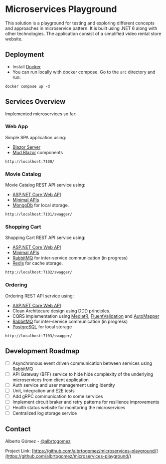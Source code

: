 <h1>Microservices Playground</h1>
  <p>
    This solution is a playground for testing and exploring different concepts and approaches in microservice pattern. It is built using .NET 6 along with other technologies. The application consist of a simplified video rental store website.
  <br />
  </p>
</div>

<!-- SETUP -->
## Deployment

* Install [Docker](https://docs.docker.com/get-docker/)
* You can run locally with docker compose. Go to the ```src``` directory and run:

```
docker compose up -d
```

<!-- MICROSERVICES -->
## Services Overview

Implemented microservices so far:

### Web App
Simple SPA application using:
- [Blazor Server](https://learn.microsoft.com/en-us/aspnet/core/blazor/?view=aspnetcore-6.0#blazor-server)
- [Mud Blazor](https://mudblazor.com/) components

```
http://localhost:7100/
```

### Movie Catalog

Movie Catalog REST API service using:
- [ASP.NET Core Web API](https://learn.microsoft.com/es-es/aspnet/core/web-api/?view=aspnetcore-6.0)
- [Minimal APIs](https://learn.microsoft.com/es-es/aspnet/core/fundamentals/minimal-apis?view=aspnetcore-6.0)
- [MongoDb](https://www.mongodb.com/) for local storage.

```
http://localhost:7101/swagger/
```

### Shopping Cart

Shopping Cart REST API service using: 
- [ASP.NET Core Web API](https://learn.microsoft.com/es-es/aspnet/core/web-api/?view=aspnetcore-6.0)
- [Minimal APIs](https://learn.microsoft.com/es-es/aspnet/core/fundamentals/minimal-apis?view=aspnetcore-6.0)
- [RabbitMQ](https://www.rabbitmq.com/) for inter-service communication (in progress) 
- [Redis](https://redis.io/) for cache storage.

```
http://localhost:7102/swagger/
```

### Ordering

Ordering REST API service using:
- [ASP.NET Core Web API](https://learn.microsoft.com/es-es/aspnet/core/web-api/?view=aspnetcore-6.0)
- Clean Architecure design using DDD principles.
- CQRS implementation using [MediatR](https://github.com/jbogard/MediatR), [FluentValidation](https://github.com/FluentValidation/FluentValidation) and [AutoMapper](https://github.com/AutoMapper/AutoMapper)
- [RabbitMQ](https://www.rabbitmq.com/) for inter-service communication (in progress)
- [PostgreSQL](https://www.postgresql.org/) for local storage

```
http://localhost:7103/swagger/
```

<!-- ROADMAP -->
## Development Roadmap

- [ ] Asynchronous event driven communication between services using RabbitMQ
- [ ] API Gateway (BFF) service to hide hide complexity of the underlying microservices from client application
- [ ] Auth service and user management using Identity
- [ ] Unit, integration and E2E tests
- [ ] Add gRPC communication to some services
- [ ] Implement circuit braker and retry patterns for resilience improvements
- [ ] Health status website for monitoring the microservices
- [ ] Centralized log storage service

<!-- CONTACT -->
## Contact

Alberto Gómez - [@albrtogomez](https://twitter.com/albrtogomez)

Project Link: [https://github.com/albrtogomez/microservices-playground/](https://github.com/albrtogomez/microservices-playground/)
